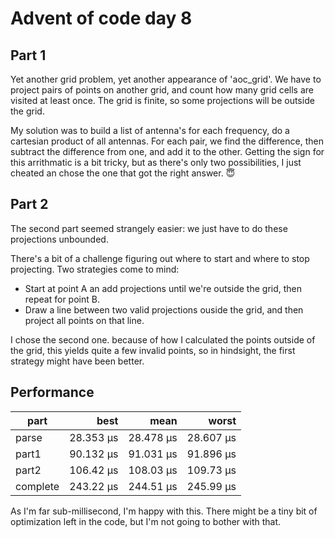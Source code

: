 # Advent of code day 8

## Part 1

Yet another grid problem, yet another appearance of 'aoc_grid'. We have to project pairs of points on another grid, and count how many grid cells are visited at least once. The grid is finite, so some projections will be outside the grid.

My solution was to build a list of antenna's for each frequency, do a cartesian product of all antennas. For each pair, we find the difference, then subtract the difference from one, and add it to the other. Getting the sign for this arrithmatic is a bit tricky, but as there's only two possibilities, I just cheated an chose the one that got the right answer. 😇

## Part 2

The second part seemed strangely easier: we just have to do these projections unbounded.

There's a bit of a challenge figuring out where to start and where to stop projecting. Two strategies come to mind:

* Start at point A an add projections until we're outside the grid, then repeat for point B.
* Draw a line between two valid projections ouside the grid, and then project all points on that line.

I chose the second one. because of how I calculated the points outside of the grid, this yields quite a few invalid points, so in hindsight, the first strategy might have been better.

## Performance

| part | best | mean | worst |
| --- | ---:| ---:| ---:|
| parse | 28.353 µs | 28.478 µs | 28.607 µs |
| part1 | 90.132 µs | 91.031 µs | 91.896 µs |
| part2 | 106.42 µs | 108.03 µs | 109.73 µs |
| complete | 243.22 µs | 244.51 µs | 245.99 µs |

As I'm far sub-millisecond, I'm happy with this. There might be a tiny bit of optimization left in the code, but I'm not going to bother with that.
